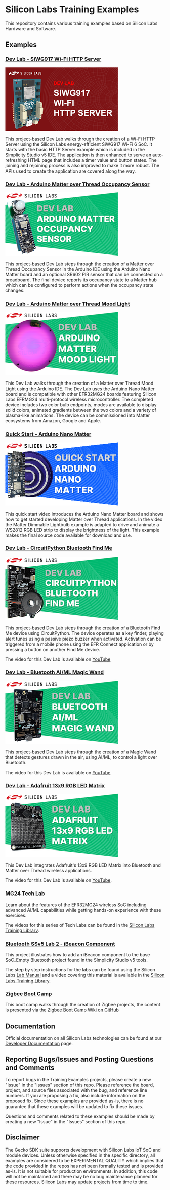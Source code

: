 # Silicon Labs Training Examples #

This repository contains various training examples based on Silicon Labs Hardware and Software.

## Examples ##

### [Dev Lab - SiWG917 Wi-Fi HTTP Server](dev_lab_wifi_http_server/README.md)

![Dev Lab - SiWG917 Wi-Fi HTTP Server](images/dev_lab_wifi_http_server_200p.png)

This project-based Dev Lab walks through the creation of a Wi-Fi HTTP Server using the Silicon Labs energy-efficient SiWG917 Wi-Fi 6 SoC. It starts with the basic HTTP Server example which is included in the Simplicity Studio v5 IDE. The application is then enhanced to serve an auto-refreshing HTML page that includes a timer value and button states. The joining and rejoining process is also improved to make it more robust. The APIs used to create the application are covered along the way.

### [Dev Lab - Arduino Matter over Thread Occupancy Sensor](dev_lab_arduino_matter_occupancy_sensor/README.md)

![Dev Lab - Arduino Matter over Thread Occupancy Sensor](images/Arduino-Matter-Occupancy-Sensor-200p.png)

This project-based Dev Lab steps through the creation of a Matter over Thread Occupancy Sensor in the Arduino IDE using the Arduino Nano Matter board and an optional SR602 PIR sensor that can be connected on a breadboard. The final device reports its occupancy state to a Matter hub which can be configured to perform actions when the occupancy state changes.

### [Dev Lab - Arduino Matter over Thread Mood Light](dev_lab_arduino_matter_mood_light/README.md)

![Dev Lab - Arduino Matter over Thread Mood Light](images/Arduino-Matter-Mood-Light-200p.png)

This Dev Lab walks through the creation of a Matter over Thread Mood Light using the Arduino IDE. The Dev Lab uses the Arduino Nano Matter board and is compatible with other EFR32MG24 boards featuring Silicon Labs EFRMG24 multi-protocol wireless microcontroller. The completed device includes two color bulb endpoints, modes are available to display solid colors, animated gradients between the two colors and a variety of plasma-like animations. The device can be commissioned into Matter ecosystems from Amazon, Google and Apple.

### [Quick Start - Arduino Nano Matter](quick_start_arduino_nano_matter/README.md)

![Quick Start - Arduino Nano Matter](images/Arduino-Nano-Matter-200p.png)

This quick start video introduces the Arduino Nano Matter board and shows how to get started developing Matter over Thread applications. In the video the Matter Dimmable Lightbulb example is adapted to drive and animate a WS2812 RGB LED strip to display the brightness of the light. This example makes the final source code available for download and use.

### [Dev Lab - CircuitPython Bluetooth Find Me](dev_lab_circuitpython_bluetooth_find_me/README.md)

![Dev Lab - CircuitPython Bluetooth Find Me](images/Find-Me-200p.png)

This project-based Dev Lab steps through the creation of a Bluetooth Find Me device using CircuitPython. The device operates as a key finder, playing alert tunes using a passive piezo buzzer when activated. Activation can be triggered from a mobile phone using the EFR Connect application or by pressing a button on another Find Me device.

The video for this Dev Lab is available on [YouTube](https://youtu.be/snjrxlaGtik)

### [Dev Lab - Bluetooth AI/ML Magic Wand](dev_lab_bluetooth_ai_ml_magic_wand/README.md)

![Dev Lab - Bluetooth AI/ML Magic Wand](images/Magic-Wand-200p.png)

This project-based Dev Lab steps through the creation of a Magic Wand that detects gestures drawn in the air, using AI/ML, to control a light over Bluetooth. 

The video for this Dev Lab is available on [YouTube](https://youtu.be/ONrmMEgFYMo)

### [Dev Lab - Adafruit 13x9 RGB LED Matrix](dev_lab_adafruit_13x9_rgb_led_matrix/README.md) 

![Dev Lab - Adafruit 13x9 RGB LED Matrix](images/LED-Matrix-200p.png)

This Dev Lab integrates Adafruit's 13x9 RGB LED Matrix into Bluetooth and Matter over Thread wireless applications. 

The video for this Dev Lab is available on [YouTube](https://youtu.be/eNGRJq4ZlzU).

### [MG24 Tech Lab](mg24_tech_lab/README.md)

Learn about the features of the EFR32MG24 wireless SoC including advanced AI/ML capabilities while getting hands-on experience with these exercises. 

The videos for this series of Tech Labs can be found in the [Silicon Labs Training Library](https://www.silabs.com/support/training/mg24-tech-lab-workshop-series).

### [Bluetooth SSv5 Lab 2 - iBeacon Component](bluetooth_ssv5_lab2_ibeacon_component/README.md)

This project illustrates how to add an iBeacon component to the base SoC_Empty Bluetooth project found in the Simplicity Studio v5 tools.

The step by step instructions for the labs can be found using the Silicon Labs [Lab Manual](https://docs.silabs.com/bluetooth/3.0/lab-manuals/getting-started-with-bluetooth-in-simplicity-studio-v5#lab-2---turn-soc-empty-into-an-ibeacon-using-project-configurator) and a video covering this material is available in the [Silicon Labs Training Library](https://www.silabs.com/support/training/bg22-series-adding-components-to-bluetooth-design/adding-components-to-bluetooth-Lab-2).

### [Zigbee Boot Camp](zigbee_boot_camp/README.md)

This boot camp walks through the creation of Zigbee projects, the content is presented via the [Zigbee Boot Camp Wiki on GitHub](https://github.com/SiliconLabs/IoT-Developer-Boot-Camp/wiki/Zigbee-Boot-Camp)

## Documentation ##

Official documentation on all Silicon Labs technologies can be found at our [Developer Documentation](https://docs.silabs.com/) page.

## Reporting Bugs/Issues and Posting Questions and Comments ##

To report bugs in the Training Examples projects, please create a new "Issue" in the "Issues" section of this repo. Please reference the board, project, and source files associated with the bug, and reference line numbers. If you are proposing a fix, also include information on the proposed fix. Since these examples are provided as-is, there is no guarantee that these examples will be updated to fix these issues.

Questions and comments related to these examples should be made by creating a new "Issue" in the "Issues" section of this repo.

## Disclaimer ##

The Gecko SDK suite supports development with Silicon Labs IoT SoC and module devices. Unless otherwise specified in the specific directory, all examples are considered to be EXPERIMENTAL QUALITY which implies that the code provided in the repos has not been formally tested and is provided as-is.  It is not suitable for production environments.  In addition, this code will not be maintained and there may be no bug maintenance planned for these resources. Silicon Labs may update projects from time to time.

